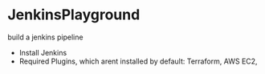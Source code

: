# JenkinsPlayground
build a jenkins pipeline

* Install Jenkins
* Required Plugins, which arent installed by default: Terraform, AWS EC2, 
